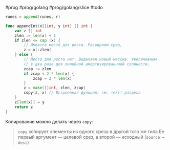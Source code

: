 #prog #prog/golang #prog/golang/slice #todo

```go
runes = append(runes, r)
```

```go
func appendInt(x[]int, у int) [] int {
	var z [] int
	zlen := len(x) + 1
	if zlen <= cap (x) {
		// Имеется место для роста. Расширяем срез,
		z = х[:zlen]
	} else {
		// Места для роста нет. Выделяем новый массив. Увеличиваем
		// в два раза для линейной амортизированнной сложности,
		zcap := zlen
		if zcap < 2 * len(x) {
			zcap = 2 * len(x)
		}	
		z = make([]int, zlen, zcap)
		сору(z, x) // Встроенная функция; см. текст раздела
	}
	z[len(x)] = у
	return z
}
```

Копирование можно делать через `copy`:

> `сору` копирует элементы из одного среза в другой того же типа
> Ее первый аргумент — целевой срез, а второй — ис­ходный (`source → dest`) 
